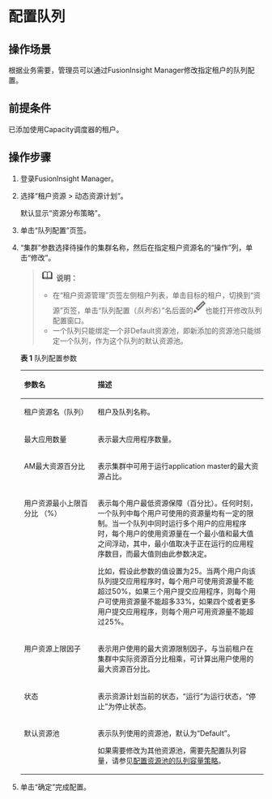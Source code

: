 # 配置队列<a name="admin_guide_000130"></a>

## 操作场景<a name="zh-cn_topic_0263899461_s068ad1a970db4d9ba89265e584fb3613"></a>

根据业务需要，管理员可以通过FusionInsight Manager修改指定租户的队列配置。

## 前提条件<a name="zh-cn_topic_0263899461_s127c3f7cbed345328d8474ed74bee7e8"></a>

已添加使用Capacity调度器的租户。

## 操作步骤<a name="zh-cn_topic_0263899461_section123799131916"></a>

1.  登录FusionInsight Manager。
2.  选择“租户资源  \>  动态资源计划“。

    默认显示“资源分布策略”。

3.  单击“队列配置”页签。
4.  “集群”参数选择待操作的集群名称，然后在指定租户资源名的“操作”列，单击“修改”。

    >![](public_sys-resources/icon-note.gif) **说明：** 
    >-   在“租户资源管理”页签左侧租户列表，单击目标的租户，切换到“资源”页签，单击“队列配置（_队列名_）”名后面的![](figures/zh-cn_image_0263899349.png)也能打开修改队列配置窗口。
    >-   一个队列只能绑定一个非Default资源池，即新添加的资源池只能绑定一个队列，作为这个队列的默认资源池。

    **表 1**  队列配置参数

    <a name="zh-cn_topic_0263899461_tfc9d823b0fa743da97921aa984984031"></a>
    <table><thead align="left"><tr id="zh-cn_topic_0263899461_rbd16cb24290f4fb1b69969e13866e5ab"><th class="cellrowborder" valign="top" width="30.3%" id="mcps1.2.3.1.1"><p id="zh-cn_topic_0263899461_a7590d947c5ee40779e0ea3462f9849a5"><a name="zh-cn_topic_0263899461_a7590d947c5ee40779e0ea3462f9849a5"></a><a name="zh-cn_topic_0263899461_a7590d947c5ee40779e0ea3462f9849a5"></a>参数名</p>
    </th>
    <th class="cellrowborder" valign="top" width="69.69999999999999%" id="mcps1.2.3.1.2"><p id="zh-cn_topic_0263899461_a5f1db5e941ac4669b8cdbdfefc05a53e"><a name="zh-cn_topic_0263899461_a5f1db5e941ac4669b8cdbdfefc05a53e"></a><a name="zh-cn_topic_0263899461_a5f1db5e941ac4669b8cdbdfefc05a53e"></a>描述</p>
    </th>
    </tr>
    </thead>
    <tbody><tr id="zh-cn_topic_0263899461_row7484445144311"><td class="cellrowborder" valign="top" width="30.3%" headers="mcps1.2.3.1.1 "><p id="zh-cn_topic_0263899461_p1648494520433"><a name="zh-cn_topic_0263899461_p1648494520433"></a><a name="zh-cn_topic_0263899461_p1648494520433"></a>租户资源名（队列）</p>
    </td>
    <td class="cellrowborder" valign="top" width="69.69999999999999%" headers="mcps1.2.3.1.2 "><p id="zh-cn_topic_0263899461_p1748464517439"><a name="zh-cn_topic_0263899461_p1748464517439"></a><a name="zh-cn_topic_0263899461_p1748464517439"></a>租户及队列名称。</p>
    </td>
    </tr>
    <tr id="zh-cn_topic_0263899461_r2484d9492db543ceb0f3e0d5d34466d8"><td class="cellrowborder" valign="top" width="30.3%" headers="mcps1.2.3.1.1 "><p id="zh-cn_topic_0263899461_adb16976994d7412e801b04b5840fe833"><a name="zh-cn_topic_0263899461_adb16976994d7412e801b04b5840fe833"></a><a name="zh-cn_topic_0263899461_adb16976994d7412e801b04b5840fe833"></a>最大应用数量</p>
    </td>
    <td class="cellrowborder" valign="top" width="69.69999999999999%" headers="mcps1.2.3.1.2 "><p id="zh-cn_topic_0263899461_a633dfb557df246b98a0b8bf0c5d7e31b"><a name="zh-cn_topic_0263899461_a633dfb557df246b98a0b8bf0c5d7e31b"></a><a name="zh-cn_topic_0263899461_a633dfb557df246b98a0b8bf0c5d7e31b"></a>表示最大应用程序数量。</p>
    </td>
    </tr>
    <tr id="zh-cn_topic_0263899461_r401a4fa6da2e4858a85eaa8dae589cf7"><td class="cellrowborder" valign="top" width="30.3%" headers="mcps1.2.3.1.1 "><p id="zh-cn_topic_0263899461_ae4c53c544a2d460099919bd6ab55bb12"><a name="zh-cn_topic_0263899461_ae4c53c544a2d460099919bd6ab55bb12"></a><a name="zh-cn_topic_0263899461_ae4c53c544a2d460099919bd6ab55bb12"></a>AM最大资源百分比</p>
    </td>
    <td class="cellrowborder" valign="top" width="69.69999999999999%" headers="mcps1.2.3.1.2 "><p id="zh-cn_topic_0263899461_a45d1aa4b3dec4437a5f860278bd15d85"><a name="zh-cn_topic_0263899461_a45d1aa4b3dec4437a5f860278bd15d85"></a><a name="zh-cn_topic_0263899461_a45d1aa4b3dec4437a5f860278bd15d85"></a>表示集群中可用于运行application master的最大资源占比。</p>
    </td>
    </tr>
    <tr id="zh-cn_topic_0263899461_r839a1bd6eaf74534959fd72687347427"><td class="cellrowborder" valign="top" width="30.3%" headers="mcps1.2.3.1.1 "><p id="zh-cn_topic_0263899461_a1d8b193ccd7146c09bd8bb2914b87e13"><a name="zh-cn_topic_0263899461_a1d8b193ccd7146c09bd8bb2914b87e13"></a><a name="zh-cn_topic_0263899461_a1d8b193ccd7146c09bd8bb2914b87e13"></a>用户资源最小上限百分比 （%）</p>
    </td>
    <td class="cellrowborder" valign="top" width="69.69999999999999%" headers="mcps1.2.3.1.2 "><p id="zh-cn_topic_0263899461_aa768bab8f0ea46778e5dad6a113798e4"><a name="zh-cn_topic_0263899461_aa768bab8f0ea46778e5dad6a113798e4"></a><a name="zh-cn_topic_0263899461_aa768bab8f0ea46778e5dad6a113798e4"></a>表示每个用户最低资源保障（百分比）。任何时刻，一个队列中每个用户可使用的资源量均有一定的限制。当一个队列中同时运行多个用户的应用程序时，每个用户的使用资源量在一个最小值和最大值之间浮动，其中，最小值取决于正在运行的应用程序数目，而最大值则由此参数决定。</p>
    <p id="zh-cn_topic_0263899461_p991517283210"><a name="zh-cn_topic_0263899461_p991517283210"></a><a name="zh-cn_topic_0263899461_p991517283210"></a>比如，假设此参数的值设置为25。当两个用户向该队列提交应用程序时，每个用户可使用资源量不能超过50%，如果三个用户提交应用程序，则每个用户可使用资源量不能超多33%，如果四个或者更多用户提交应用程序，则每个用户可用资源量不能超过25%。</p>
    </td>
    </tr>
    <tr id="zh-cn_topic_0263899461_rcae39070bb6e41dbafab463d3113656a"><td class="cellrowborder" valign="top" width="30.3%" headers="mcps1.2.3.1.1 "><p id="zh-cn_topic_0263899461_a3519d2c49572474baefc56d37ae3ae29"><a name="zh-cn_topic_0263899461_a3519d2c49572474baefc56d37ae3ae29"></a><a name="zh-cn_topic_0263899461_a3519d2c49572474baefc56d37ae3ae29"></a>用户资源上限因子</p>
    </td>
    <td class="cellrowborder" valign="top" width="69.69999999999999%" headers="mcps1.2.3.1.2 "><p id="zh-cn_topic_0263899461_a062d09444cea44b5a4d94efd35b8bbfe"><a name="zh-cn_topic_0263899461_a062d09444cea44b5a4d94efd35b8bbfe"></a><a name="zh-cn_topic_0263899461_a062d09444cea44b5a4d94efd35b8bbfe"></a>表示用户使用的最大资源限制因子，与当前租户在集群中实际资源百分比相乘，可计算出用户使用的最大资源百分比。</p>
    </td>
    </tr>
    <tr id="zh-cn_topic_0263899461_rfc794183a65844479ed6419ac02b4094"><td class="cellrowborder" valign="top" width="30.3%" headers="mcps1.2.3.1.1 "><p id="zh-cn_topic_0263899461_af2fb78927e68429d9360388620febba0"><a name="zh-cn_topic_0263899461_af2fb78927e68429d9360388620febba0"></a><a name="zh-cn_topic_0263899461_af2fb78927e68429d9360388620febba0"></a>状态</p>
    </td>
    <td class="cellrowborder" valign="top" width="69.69999999999999%" headers="mcps1.2.3.1.2 "><p id="zh-cn_topic_0263899461_a311936734a1141d195bd5e138c390822"><a name="zh-cn_topic_0263899461_a311936734a1141d195bd5e138c390822"></a><a name="zh-cn_topic_0263899461_a311936734a1141d195bd5e138c390822"></a>表示资源计划当前的状态，“运行”为运行状态，“停止”为停止状态。</p>
    </td>
    </tr>
    <tr id="zh-cn_topic_0263899461_ra95b76e3447e444584d3f466c892cf83"><td class="cellrowborder" valign="top" width="30.3%" headers="mcps1.2.3.1.1 "><p id="zh-cn_topic_0263899461_adde5ca930681409b8bcc46ac14cf0de6"><a name="zh-cn_topic_0263899461_adde5ca930681409b8bcc46ac14cf0de6"></a><a name="zh-cn_topic_0263899461_adde5ca930681409b8bcc46ac14cf0de6"></a>默认资源池</p>
    </td>
    <td class="cellrowborder" valign="top" width="69.69999999999999%" headers="mcps1.2.3.1.2 "><p id="zh-cn_topic_0263899461_p1067311513328"><a name="zh-cn_topic_0263899461_p1067311513328"></a><a name="zh-cn_topic_0263899461_p1067311513328"></a>表示队列使用的资源池，默认为“Default”。</p>
    <p id="zh-cn_topic_0263899461_ab94a7bc655134d61b34608cdcd325ade"><a name="zh-cn_topic_0263899461_ab94a7bc655134d61b34608cdcd325ade"></a><a name="zh-cn_topic_0263899461_ab94a7bc655134d61b34608cdcd325ade"></a>如果需要修改为其他资源池，需要先配置队列容量，请参见<a href="配置资源池的队列容量策略-99.md#admin_guide_000131">配置资源池的队列容量策略</a>。</p>
    </td>
    </tr>
    </tbody>
    </table>

5.  单击“确定”完成配置。

